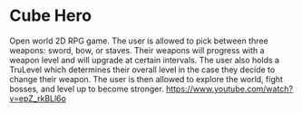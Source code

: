 # Cube Hero
 

Open world 2D RPG game. The user is allowed to pick between three weapons: sword, bow, or staves. Their weapons will progress with a weapon level and will upgrade at certain intervals. The user also holds a TruLevel which determines their overall level in the case they decide to change their weapon. The user is then allowed to explore the world, fight bosses, and level up to become stronger. https://www.youtube.com/watch?v=epZ_rkBLl6o

